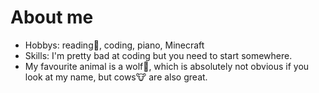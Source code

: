 # About me

- Hobbys: reading📖, coding, piano, Minecraft
- Skills: I'm pretty bad at coding but you need to start somewhere.
- My favourite animal is a wolf🐺, which is absolutely not obvious if you look at my name, but cows🐮 are also great. 

